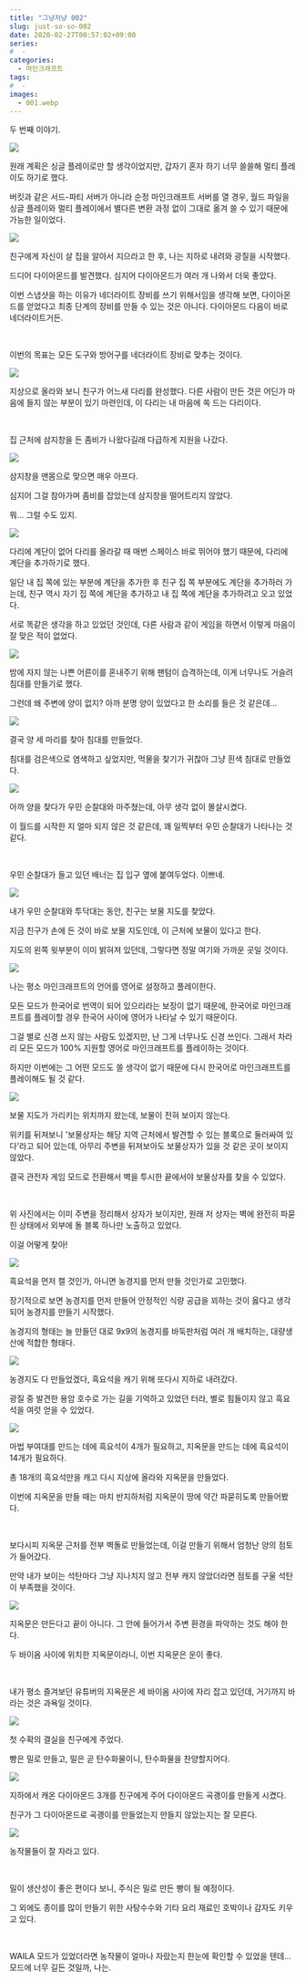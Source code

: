 ```yaml
---
title: "그냥저냥 002"
slug: just-so-so-002
date: 2020-02-27T00:57:02+09:00
series:
#  - 
categories:
  - 마인크래프트
tags:
#  - 
images:
  - 001.webp
---
```


두 번째 이야기.

![](001.webp)

원래 계획은 싱글 플레이로만 할 생각이었지만, 갑자기 혼자 하기 너무 쓸쓸해 멀티 플레이도 하기로 했다.

버킷과 같은 서드-파티 서버가 아니라 순정 마인크래프트 서버를 열 경우, 월드 파일을 싱글 플레이와 멀티 플레이에서 별다른 변환 과정 없이 그대로 옮겨 쓸 수 있기 때문에 가능한 일이었다.

![](002.webp)

친구에게 자신이 살 집을 알아서 지으라고 한 후, 나는 지하로 내려와 광질을 시작했다.

드디어 다이아몬드를 발견했다. 심지어 다이아몬드가 여러 개 나와서 더욱 좋았다.

이번 스냅샷을 하는 이유가 네더라이트 장비를 쓰기 위해서임을 생각해 보면, 다이아몬드를 얻었다고 최종 단계의 장비를 만들 수 있는 것은 아니다. 다이아몬드 다음이 바로 네더라이트거든.

&nbsp;

이번의 목표는 모든 도구와 방어구를 네더라이트 장비로 맞추는 것이다.

![](003.webp)

지상으로 올라와 보니 친구가 어느새 다리를 완성했다. 다른 사람이 만든 것은 어딘가 마음에 들지 않는 부분이 있기 마련인데, 이 다리는 내 마음에 쏙 드는 다리이다.

&nbsp;

집 근처에 삼지창을 든 좀비가 나왔다길래 다급하게 지원을 나갔다.

![](004.webp)

삼지창을 맨몸으로 맞으면 매우 아프다.

심지어 그걸 참아가며 좀비를 잡았는데 삼지창을 떨어트리지 않았다.

뭐... 그럴 수도 있지.

![](005.webp)

다리에 계단이 없어 다리를 올라갈 때 매번 스페이스 바로 뛰어야 했기 때문에, 다리에 계단을 추가하기로 했다.

일단 내 집 쪽에 있는 부분에 계단을 추가한 후 친구 집 쪽 부분에도 계단을 추가하러 가는데, 친구 역시 자기 집 쪽에 계단을 추가하고 내 집 쪽에 계단을 추가하려고 오고 있었다.

서로 똑같은 생각을 하고 있었던 것인데, 다른 사람과 같이 게임을 하면서 이렇게 마음이 잘 맞은 적이 없었다.

![](006.webp)

밤에 자지 않는 나쁜 어른이를 혼내주기 위해 팬텀이 습격하는데, 이게 너무나도 거슬려 침대를 만들기로 했다.

그런데 왜 주변에 양이 없지? 아까 분명 양이 있었다고 한 소리를 들은 것 같은데...

![](007.webp)

결국 양 세 마리를 찾아 침대를 만들었다.

침대를 검은색으로 염색하고 싶었지만, 먹물을 찾기가 귀찮아 그냥 흰색 침대로 만들었다.

![](008.webp)

아까 양을 찾다가 우민 순찰대와 마주쳤는데, 아무 생각 없이 몰살시켰다.

이 월드를 시작한 지 얼마 되지 않은 것 같은데, 꽤 일찍부터 우민 순찰대가 나타나는 것 같다.

&nbsp;

우민 순찰대가 들고 있던 배너는 집 입구 옆에 붙여두었다. 이쁘네.

![](009.webp)

내가 우민 순찰대와 투닥대는 동안, 친구는 보물 지도를 찾았다.

지금 친구가 손에 든 것이 바로 보물 지도인데, 이 근처에 보물이 있다고 한다.

지도의 왼쪽 윗부분이 이미 밝혀져 있던데, 그렇다면 정말 여기와 가까운 곳일 것이다.

![](010.webp)

나는 평소 마인크래프트의 언어를 영어로 설정하고 플레이한다.

모든 모드가 한국어로 번역이 되어 있으리라는 보장이 없기 때문에, 한국어로 마인크래프트를 플레이할 경우 한국어 사이에 영어가 나타날 수 있기 때문이다.

그걸 별로 신경 쓰지 않는 사람도 있겠지만, 난 그게 너무나도 신경 쓰인다. 그래서 차라리 모든 모드가 100% 지원할 영어로 마인크래프트를 플레이하는 것이다.

하지만 이번에는 그 어떤 모드도 쓸 생각이 없기 때문에 다시 한국어로 마인크래프트를 플레이해도 될 것 같다.

![](011.webp)

보물 지도가 가리키는 위치까지 왔는데, 보물이 전혀 보이지 않는다.

위키를 뒤져보니 '보물상자는 해당 지역 근처에서 발견할 수 있는 블록으로 둘러싸여 있다'라고 되어 있는데, 아무리 주변을 뒤져보아도 보물상자가 있을 것 같은 곳이 보이지 않았다.

결국 관전자 게임 모드로 전환해서 벽을 투시한 끝에서야 보물상자를 찾을 수 있었다.

&nbsp;

위 사진에서는 이미 주변을 정리해서 상자가 보이지만, 원래 저 상자는 벽에 완전히 파묻힌 상태에서 외부에 돌 블록 하나만 노출하고 있었다.

이걸 어떻게 찾아!

![](012.webp)

흑요석을 먼저 캘 것인가, 아니면 농경지를 먼저 만들 것인가로 고민했다.

장기적으로 보면 농경지를 먼저 만들어 안정적인 식량 공급을 꾀하는 것이 옳다고 생각되어 농경지를 만들기 시작했다.

농경지의 형태는 늘 만들던 대로 9x9의 농경지를 바둑판처럼 여러 개 배치하는, 대량생산에 적합한 형태다.

![](013.webp)

농경지도 다 만들었겠다, 흑요석을 캐기 위해 또다시 지하로 내려갔다.

광질 중 발견한 용암 호수로 가는 길을 기억하고 있었던 터라, 별로 힘들이지 않고 흑요석을 여럿 얻을 수 있었다.

![](014.webp)

마법 부여대를 만드는 데에 흑요석이 4개가 필요하고, 지옥문을 만드는 데에 흑요석이 14개가 필요하다.

총 18개의 흑요석만을 캐고 다시 지상에 올라와 지옥문을 만들었다.

이번에 지옥문을 만들 때는 마치 반지하처럼 지옥문이 땅에 약간 파묻히도록 만들어봤다.

&nbsp;

보다시피 지옥문 근처를 전부 벽돌로 만들었는데, 이걸 만들기 위해서 엄청난 양의 점토가 들어갔다.

만약 내가 보이는 석탄마다 그냥 지나치지 않고 전부 캐지 않았더라면 점토를 구울 석탄이 부족했을 것이다.

![](015.webp)

지옥문은 만든다고 끝이 아니다. 그 안에 들어가서 주변 환경을 파악하는 것도 해야 한다.

두 바이옴 사이에 위치한 지옥문이라니, 이번 지옥문은 운이 좋다.

&nbsp;

내가 평소 즐겨보던 유튜버의 지옥문은 세 바이옴 사이에 자리 잡고 있던데, 거기까지 바라는 것은 과욕일 것이다.

![](016.webp)

첫 수확의 결실을 친구에게 주었다.

빵은 밀로 만들고, 밀은 곧 탄수화물이니, 탄수화물을 찬양할지어다.

![](017.webp)

지하에서 캐온 다이아몬드 3개를 친구에게 주어 다이아몬드 곡괭이를 만들게 시켰다.

친구가 그 다이아몬드로 곡괭이를 만들었는지 만들지 않았는지는 잘 모른다.

![](018.webp)

농작물들이 잘 자라고 있다.

&nbsp;

밀이 생산성이 좋은 편이다 보니, 주식은 밀로 만든 빵이 될 예정이다.

그 외에도 종이를 많이 만들기 위한 사탕수수와 기타 요리 재료인 호박이나 감자도 키우고 있다.

&nbsp;

WAILA 모드가 있었더라면 농작물이 얼마나 자랐는지 한눈에 확인할 수 있었을 텐데... 모드에 너무 길든 것일까, 나는.
